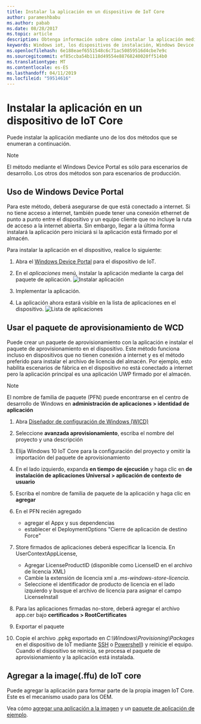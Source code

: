 ```yaml
---
title: Instalar la aplicación en un dispositivo de IoT Core
author: parameshbabu
ms.author: pabab
ms.date: 08/28/2017
ms.topic: article
description: Obtenga información sobre cómo instalar la aplicación mediante el Windows Device Portal o como parte del IoT core la imagen.
keywords: Windows iot, los dispositivos de instalación, Windows Device Portal, aplicación
ms.openlocfilehash: 6e188eaef6551548c6c71ac50859516d4cbe7e9c
ms.sourcegitcommit: ef85ccba54b1118d49554e88768240020ff514b0
ms.translationtype: MT
ms.contentlocale: es-ES
ms.lasthandoff: 04/11/2019
ms.locfileid: "59514616"
---
```

# <a name="install-your-app-on-an-iot-core-device"></a>Instalar la aplicación en un dispositivo de IoT Core
Puede instalar la aplicación mediante uno de los dos métodos que se enumeran a continuación.

> [!NOTE]
> El método mediante el Windows Device Portal es sólo para escenarios de desarrollo. Los otros dos métodos son para escenarios de producción.

## <a name="using-windows-device-portal"></a>Uso de Windows Device Portal

Para este método, deberá asegurarse de que está conectado a internet. Si no tiene acceso a internet, también puede tener una conexión ethernet de punto a punto entre el dispositivo y un equipo cliente que no incluye la ruta de acceso a la internet abierta. Sin embargo, llegar a la última forma instalará la aplicación pero iniciará si la aplicación está firmado por el almacén.

Para instalar la aplicación en el dispositivo, realice lo siguiente:

1. Abra el [Windows Device Portal](https://docs.microsoft.com/windows/iot-core/manage-your-device/deviceportal) para el dispositivo de IoT.

2. En el *aplicaciones* menú, instalar la aplicación mediante la carga del paquete de aplicación.
 ![Instalar aplicación](../media/AppInstaller/install-app.gif)

3. Implementar la aplicación.

4. La aplicación ahora estará visible en la lista de aplicaciones en el dispositivo.
 ![Lista de aplicaciones](../media/AppInstaller/AppList.png)


## <a name="using-provisioning-package-from-wcd"></a>Usar el paquete de aprovisionamiento de WCD
Puede crear un paquete de aprovisionamiento con la aplicación e instalar el paquete de aprovisionamiento en el dispositivo. Este método funciona incluso en dispositivos que no tienen conexión a internet y es el método preferido para instalar el archivo de licencia del almacén. Por ejemplo, esto habilita escenarios de fábrica en el dispositivo no está conectado a internet pero la aplicación principal es una aplicación UWP firmado por el almacén.

> [!NOTE]
> El nombre de familia de paquete (PFN) puede encontrarse en el centro de desarrollo de Windows en **administración de aplicaciones > identidad de aplicación**

1. Abra [Diseñador de configuración de Windows (WICD)](https://docs.microsoft.com/windows/configuration/provisioning-packages/provisioning-install-icd)

2. Seleccione **avanzada aprovisionamiento**, escriba el nombre del proyecto y una descripción

3. Elija Windows 10 IoT Core para la configuración del proyecto y omitir la importación del paquete de aprovisionamiento

4. En el lado izquierdo, expanda **en tiempo de ejecución** y haga clic en **de instalación de aplicaciones Universal > aplicación de contexto de usuario**

5. Escriba el nombre de familia de paquete de la aplicación y haga clic en **agregar**

6. En el PFN recién agregado
    - agregar el Appx y sus dependencias
    - establecer el DeploymentOptions "Cierre de aplicación de destino Force"

7. Store firmados de aplicaciones deberá especificar la licencia. En UserContextAppLicense,
    - Agregar LicenseProductID (disponible como LicenseID en el archivo de licencia XML)
    - Cambie la extensión de licencia xml a *.ms-windows-store-licencia*.
    - Seleccione el identificador de producto de licencia en el lado izquierdo y busque el archivo de licencia para asignar el campo LicenseInstall

8. Para las aplicaciones firmadas no-store, deberá agregar el archivo app.cer bajo **certificados > RootCertificates** 

9. Exportar el paquete

10. Copie el archivo .ppkg exportado en _C:\Windows\Provisioning\Packages_ en el dispositivo de IoT mediante [SSH](../connect-your-device/SSH.md) o [Powershell](../connect-your-device/powershell.md)) y reinicie el equipo. Cuando el dispositivo se reinicia, se procesa el paquete de aprovisionamiento y la aplicación está instalada.


## <a name="add-to-the-iot-core-imageffu"></a>Agregar a la image(.ffu) de IoT core   
Puede agregar la aplicación para formar parte de la propia imagen IoT Core. Este es el mecanismo usado para los OEM. 

Vea cómo [agregar una aplicación a la imagen](https://docs.microsoft.com/windows-hardware/manufacture/iot/deploy-your-app-with-a-standard-board) y un [paquete de aplicación de ejemplo](https://github.com/ms-iot/iot-adk-addonkit/tree/master/Workspace/Source-arm/Packages/Appx.IoTCoreDefaultApp).
